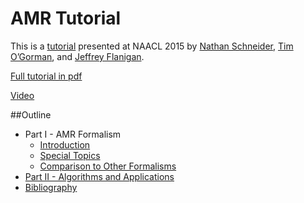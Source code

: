 AMR Tutorial
============

This is a [tutorial](http://naacl.org/naacl-hlt-2015/tutorial-amr-semantics.html) presented at NAACL 2015 by [Nathan Schneider](http://nathan.cl/), [Tim O’Gorman](https://timjogorman.wordpress.com/), and [Jeffrey Flanigan](http://www.cs.cmu.edu/~jmflanig/).

[Full tutorial in pdf](https://github.com/nschneid/amr-tutorial/raw/master/slides/AMR-TUTORIAL-FULL.pdf)

[Video](http://techtalks.tv/talks/the-logic-of-amr-practical-unified-graph-based-sentence-semantics-for-nlp/61564/)

##Outline

* Part I - AMR Formalism
  * [Introduction](https://github.com/nschneid/amr-tutorial/raw/master/slides/1a-tutorial-intro.pdf)
  * [Special Topics](https://github.com/nschneid/amr-tutorial/raw/master/slides/1b-special-topics.pdf)
  * [Comparison to Other Formalisms](https://github.com/nschneid/amr-tutorial/raw/master/slides/1c-other-formalisms.pdf)
* [Part II - Algorithms and Applications](https://github.com/nschneid/amr-tutorial/raw/master/slides/2-algorithms.pdf)
* [Bibliography](https://github.com/nschneid/amr-tutorial/raw/master/slides/amr-bibliography.pdf)
